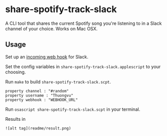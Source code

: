 # share-spotify-track-slack

A CLI tool that shares the current Spotify song you're listening to in a Slack channel of your choice.  Works on Mac OSX.

## Usage
Set up an [incoming web hook](https://api.slack.com/incoming-webhooks) for Slack.

Set the config variables in `share-spotify-track-slack.applescript` to your choosing.

Run `make` to build `share-spotify-track-slack.scpt`.

```
property channel : "#random"
property username : "Thuongvu"
property webhook : "WEBHOOK_URL"
```

Run `osascript share-spotify-track-slack.scpt` in your terminal.

Results in
```
![alt tag](readme/result.png)
```
